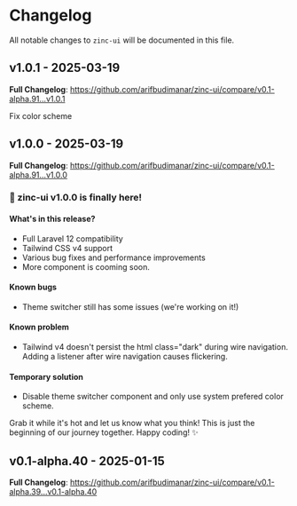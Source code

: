 # Changelog

All notable changes to `zinc-ui` will be documented in this file.

## v1.0.1 - 2025-03-19

**Full Changelog**: https://github.com/arifbudimanar/zinc-ui/compare/v0.1-alpha.91...v1.0.1

Fix color scheme

## v1.0.0 - 2025-03-19

**Full Changelog**: https://github.com/arifbudimanar/zinc-ui/compare/v0.1-alpha.91...v1.0.0

### 🎉 zinc-ui v1.0.0 is finally here!

#### What's in this release?

- Full Laravel 12 compatibility
- Tailwind CSS v4 support
- Various bug fixes and performance improvements
- More component is cooming soon.

#### Known bugs

- Theme switcher still has some issues (we're working on it!)

#### Known problem

- Tailwind v4 doesn't persist the html class="dark" during wire navigation. Adding a listener after wire navigation causes flickering.

#### Temporary solution

- Disable theme switcher component and only use system prefered color scheme.

Grab it while it's hot and let us know what you think! This is just the beginning of our journey together.
Happy coding! ✨

## v0.1-alpha.40 - 2025-01-15

**Full Changelog**: https://github.com/arifbudimanar/zinc-ui/compare/v0.1-alpha.39...v0.1-alpha.40
